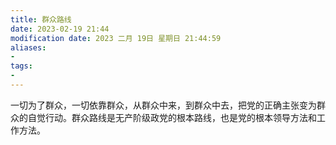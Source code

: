 ```yaml
---
title: 群众路线
date: 2023-02-19 21:44
modification date: 2023 二月 19日 星期日 21:44:59
aliases: 
- 
tags: 
- 
---
```


一切为了群众，一切依靠群众，从群众中来，到群众中去，把党的正确主张变为群众的自觉行动。群众路线是无产阶级政党的根本路线，也是党的根本领导方法和工作方法。